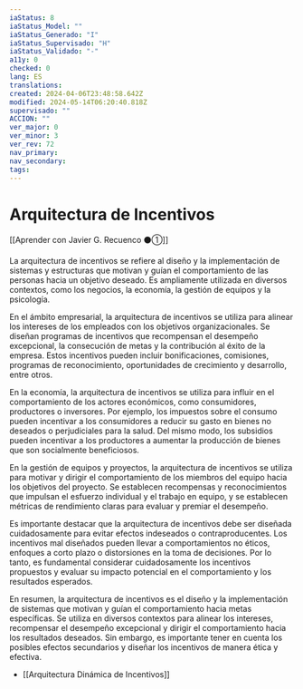 ```yaml
---
iaStatus: 8
iaStatus_Model: ""
iaStatus_Generado: "I"
iaStatus_Supervisado: "H"
iaStatus_Validado: "-"
a11y: 0
checked: 0
lang: ES
translations: 
created: 2024-04-06T23:48:58.642Z
modified: 2024-05-14T06:20:40.818Z
supervisado: ""
ACCION: ""
ver_major: 0
ver_minor: 3
ver_rev: 72
nav_primary: 
nav_secondary: 
tags:
---
```

# Arquitectura de Incentivos

[[Aprender con Javier G. Recuenco ⚫①]]

La arquitectura de incentivos se refiere al diseño y la implementación de sistemas y estructuras que motivan y guían el comportamiento de las personas hacia un objetivo deseado. Es ampliamente utilizada en diversos contextos, como los negocios, la economía, la gestión de equipos y la psicología.

En el ámbito empresarial, la arquitectura de incentivos se utiliza para alinear los intereses de los empleados con los objetivos organizacionales. Se diseñan programas de incentivos que recompensan el desempeño excepcional, la consecución de metas y la contribución al éxito de la empresa. Estos incentivos pueden incluir bonificaciones, comisiones, programas de reconocimiento, oportunidades de crecimiento y desarrollo, entre otros.

En la economía, la arquitectura de incentivos se utiliza para influir en el comportamiento de los actores económicos, como consumidores, productores o inversores. Por ejemplo, los impuestos sobre el consumo pueden incentivar a los consumidores a reducir su gasto en bienes no deseados o perjudiciales para la salud. Del mismo modo, los subsidios pueden incentivar a los productores a aumentar la producción de bienes que son socialmente beneficiosos.

En la gestión de equipos y proyectos, la arquitectura de incentivos se utiliza para motivar y dirigir el comportamiento de los miembros del equipo hacia los objetivos del proyecto. Se establecen recompensas y reconocimientos que impulsan el esfuerzo individual y el trabajo en equipo, y se establecen métricas de rendimiento claras para evaluar y premiar el desempeño.

Es importante destacar que la arquitectura de incentivos debe ser diseñada cuidadosamente para evitar efectos indeseados o contraproducentes. Los incentivos mal diseñados pueden llevar a comportamientos no éticos, enfoques a corto plazo o distorsiones en la toma de decisiones. Por lo tanto, es fundamental considerar cuidadosamente los incentivos propuestos y evaluar su impacto potencial en el comportamiento y los resultados esperados.

En resumen, la arquitectura de incentivos es el diseño y la implementación de sistemas que motivan y guían el comportamiento hacia metas específicas. Se utiliza en diversos contextos para alinear los intereses, recompensar el desempeño excepcional y dirigir el comportamiento hacia los resultados deseados. Sin embargo, es importante tener en cuenta los posibles efectos secundarios y diseñar los incentivos de manera ética y efectiva.

* [[Arquitectura Dinámica de Incentivos]]

